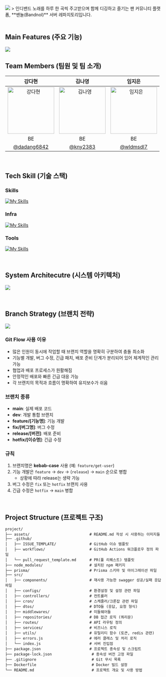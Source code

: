 <img src = "https://bandnol-be-profile.s3.ap-northeast-2.amazonaws.com/content/Frame+561.png">
> 인디밴드 노래를 하루 한 곡씩 주고받으며 함께 디깅하고 즐기는 팬 커뮤니티 플랫폼, **밴놀(Bandnol)** 서버 레파지토리입니다.
<br>
<br>

## Main Features (주요 기능)
<img src = "https://bandnol-be-profile.s3.ap-northeast-2.amazonaws.com/content/introduction.png">

## Team Members (팀원 및 팀 소개)
| 강다현 | 김나영 | 임지은 |
|:------:|:------:|:------:|
| <img src="https://bandnol-be-profile.s3.ap-northeast-2.amazonaws.com/profile/KakaoTalk_20250529_174914622.jpg.png" alt="강다현" width="150"> | <img src="https://bandnol-be-profile.s3.ap-northeast-2.amazonaws.com/profile/44E22A8C-7406-4749-9DF1-A4A8D6E77DA4_1_102_o.jpeg" alt="김나영" width="150"> | <img src="https://bandnol-be-profile.s3.ap-northeast-2.amazonaws.com/profile/IMG_8629.jpg" alt="임지은" width="150"> |
| BE | BE | BE |
| [@dadang6842](https://github.com/dadang6842) | [@kny2383](https://github.com/kny2383) | [@wldmsdl7](https://github.com/wldmsdl7) 
<br>

## Tech Skill (기술 스택) 
### Skills
<div>

[![My Skills](https://skillicons.dev/icons?i=nodejs,js,express,postgres,prisma,redis)](https://skillicons.dev)

</div>

### Infra
<div>

[![My Skills](https://skillicons.dev/icons?i=aws,docker,githubactions)](https://skillicons.dev)
</div>

### Tools
<div>

[![My Skills](https://skillicons.dev/icons?i=github,git,notion,postman,discord,bots,figma)](https://skillicons.dev)
</div>

<br>


## System Architecutre (시스템 아키텍처)
<img src = "https://bandnol-be-profile.s3.ap-northeast-2.amazonaws.com/content/Frame+2.png"></img>

<br>

## Branch Strategy (브랜치 전략)
<img src = "https://bandnol-be-profile.s3.ap-northeast-2.amazonaws.com/content/gitflow.png">

### Git Flow 사용 이유
- 많은 인원이 동시에 작업할 때 브랜치 역할을 명확히 구분하여 충돌 최소화  
- 기능별 개발, 버그 수정, 긴급 패치, 배포 준비 단계가 분리되어 있어 체계적인 관리 가능  
- 협업과 배포 프로세스가 원활해짐  
- 안정적인 배포와 빠른 긴급 대응 가능  
- 각 브랜치의 목적과 흐름이 명확하여 유지보수가 쉬움  

### 브랜치 종류
- **main**: 실제 배포 코드  
- **dev**: 개발 통합 브랜치  
- **feature/[기능명]**: 기능 개발  
- **fix/[버그명]**: 버그 수정  
- **release/[버전]**: 배포 준비  
- **hotfix/[이슈명]**: 긴급 수정  

### 규칙
1. 브랜치명은 **kebab-case** 사용 (예: `feature/get-user`)  
2. 기능 개발은 `feature` → `dev` → (`release`) → `main` 순으로 병합
    - 상황에 따라 release는 생략 가능
3. 버그 수정은 `fix` 또는 `hotfix` 브랜치 사용  
4. 긴급 수정은 `hotfix` → `main` 병합  

<br>



## Project Structure (프로젝트 구조)
```plaintext
project/
├── assets/                           # README.md 작성 시 사용하는 이미지들
├── .github/
│   ├── ISSUE_TEMPLATE/               # GitHub 이슈 템플릿
│   ├── workflows/                    # GitHub Actions 워크플로우 정의 파일
│   └── pull_request_template.md      # PR(풀 리퀘스트) 템플릿
├── node_modules/                     # 설치된 npm 패키지
├── prisma/                           # Prisma 스키마 및 마이그레이션 파일
├── src/
│   ├── components/                   # 재사용 가능한 swagger 성공/실패 응답 파일
│   ├── configs/                      # 환경설정 및 설정 관련 파일
│   ├── controllers/                  # 컨트롤러
│   ├── cron/                         # 스케줄러/크론잡 관련 파일
│   ├── dtos/                         # DTO들 (응답, 요청 형식)
│   ├── middlewares/                  # 미들웨어들
│   ├── repositories/                 # DB 접근 로직 (쿼리문)
│   ├── routes/                       # API 라우팅 정의
│   ├── services/                     # 비즈니스 로직
│   ├── utils/                        # 유틸리티 함수 (토큰, redis 관련)
│   ├── errors.js                     # 에러 클래스 및 처리 로직
│   └── index.js                      # 서버 진입점
├── package.json                      # 프로젝트 종속성 및 스크립트
├── package-lock.json                  # 종속성 버전 고정 파일
├── .gitignore                         # Git 무시 목록
├── Dockerfile                         # Docker 빌드 설정
└── README.md                          # 프로젝트 개요 및 사용 방법
```


